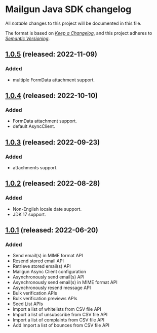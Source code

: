 # Mailgun Java SDK changelog

All _notable_ changes to this project will be documented in this file.

The format is based on _[Keep a Changelog][keepachangelog]_, and this project
adheres to _[Semantic Versioning][semver]_.

## [1.0.5] (released: 2022-11-09)
### Added
- multiple FormData attachment support.

## [1.0.4] (released: 2022-10-10)
### Added
- FormData attachment support.
- default AsyncClient.

## [1.0.3] (released: 2022-09-23)
### Added
- attachments support.

## [1.0.2] (released: 2022-08-28)
### Added
- Non-English locale date support.
- JDK 17 support.

## [1.0.1] (released: 2022-06-20)

### Added
- Send email(s) in MIME format API
- Resend stored email  API
- Retrieve stored email(s) API
- Mailgun Async Client configuration
- Asynchronously send email(s) API
- Asynchronously send email(s) in MIME format API
- Asynchronously resend message API
- Bulk verification APIs
- Bulk verification previews APIs
- Seed List APIs
- Import a list of whitelists from CSV file API
- Import a list of unsubscribe from CSV file API
- Import a list of complaints from CSV file API
- Add Import a list of bounces from CSV file API


[1.0.5]: https://github.com/mailgun/mailgun-java/compare/release/1.0.4...release/1.0.5
[1.0.4]: https://github.com/mailgun/mailgun-java/compare/release/1.0.3...release/1.0.4
[1.0.3]: https://github.com/mailgun/mailgun-java/compare/release/1.0.2...release/1.0.3
[1.0.2]: https://github.com/mailgun/mailgun-java/compare/release/1.0.1...release/1.0.2
[1.0.1]: https://github.com/mailgun/mailgun-java/compare/release/1.0.0...release/1.0.1


[keepachangelog]: https://keepachangelog.com/
[semver]: https://semver.org/spec/v2.0.0.html